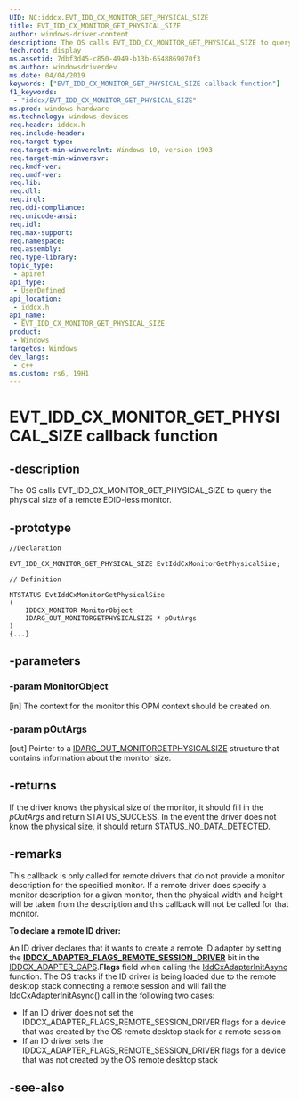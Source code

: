 ```yaml
---
UID: NC:iddcx.EVT_IDD_CX_MONITOR_GET_PHYSICAL_SIZE
title: EVT_IDD_CX_MONITOR_GET_PHYSICAL_SIZE
author: windows-driver-content
description: The OS calls EVT_IDD_CX_MONITOR_GET_PHYSICAL_SIZE to query the physical size of a remote EDID-less monitor.
tech.root: display
ms.assetid: 7dbf3d45-c850-4949-b13b-6548869070f3
ms.author: windowsdriverdev
ms.date: 04/04/2019
keywords: ["EVT_IDD_CX_MONITOR_GET_PHYSICAL_SIZE callback function"]
f1_keywords:
 - "iddcx/EVT_IDD_CX_MONITOR_GET_PHYSICAL_SIZE"
ms.prod: windows-hardware
ms.technology: windows-devices
req.header: iddcx.h
req.include-header:
req.target-type:
req.target-min-winverclnt: Windows 10, version 1903
req.target-min-winversvr:
req.kmdf-ver:
req.umdf-ver:
req.lib:
req.dll:
req.irql: 
req.ddi-compliance:
req.unicode-ansi:
req.idl:
req.max-support:
req.namespace:
req.assembly:
req.type-library: 
topic_type: 
 - apiref
api_type: 
 - UserDefined
api_location: 
 - iddcx.h
api_name: 
 - EVT_IDD_CX_MONITOR_GET_PHYSICAL_SIZE
product: 
 - Windows
targetos: Windows
dev_langs:
 - c++
ms.custom: rs6, 19H1
---
```


# EVT_IDD_CX_MONITOR_GET_PHYSICAL_SIZE callback function

## -description

The OS calls EVT_IDD_CX_MONITOR_GET_PHYSICAL_SIZE to query the physical size of a remote EDID-less monitor.

## -prototype

```
//Declaration

EVT_IDD_CX_MONITOR_GET_PHYSICAL_SIZE EvtIddCxMonitorGetPhysicalSize;

// Definition

NTSTATUS EvtIddCxMonitorGetPhysicalSize
(
	IDDCX_MONITOR MonitorObject
	IDARG_OUT_MONITORGETPHYSICALSIZE * pOutArgs
)
{...}

```

## -parameters

### -param MonitorObject

[in] The context for the monitor this OPM context should be created on.

### -param pOutArgs

[out] Pointer to a [IDARG_OUT_MONITORGETPHYSICALSIZE](ns-iddcx-idarg_out_monitorgetphysicalsize.md) structure that contains information about the monitor size.

## -returns

If the driver knows the physical size of the monitor, it should fill in the *pOutArgs* and return STATUS_SUCCESS. In the event the driver does not know the physical size, it should return STATUS_NO_DATA_DETECTED.

## -remarks

This callback is only called for remote drivers that do not provide a monitor description for the specified monitor. If a remote driver does specify a monitor description for a given monitor, then the physical width and height will be taken from the description and this callback will not be called for that monitor.

**To declare a remote ID driver:**

An ID driver declares that it wants to create a remote ID adapter by setting the [**IDDCX_ADAPTER_FLAGS_REMOTE_SESSION_DRIVER**](ne-iddcx-iddcx_adapter_flags.md) bit in the [IDDCX_ADAPTER_CAPS](ns-iddcx-iddcx_adapter_caps.md).**Flags** field when calling the [IddCxAdapterInitAsync](nf-iddcx-iddcxadapterinitasync.md) function. The OS tracks if the ID driver is being loaded due to the remote desktop stack connecting a remote session and will fail the IddCxAdapterInitAsync() call in the following two cases:

* If an ID driver does not set the IDDCX_ADAPTER_FLAGS_REMOTE_SESSION_DRIVER flags for a device that was created by the OS remote desktop stack for a remote session
* If an ID driver sets the IDDCX_ADAPTER_FLAGS_REMOTE_SESSION_DRIVER flags for a device that was not created by the OS remote desktop stack

## -see-also
